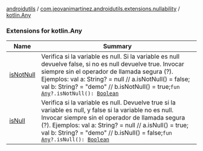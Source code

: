 [androidutils](../../index.md) / [com.jeovanimartinez.androidutils.extensions.nullability](../index.md) / [kotlin.Any](./index.md)

### Extensions for kotlin.Any

| Name | Summary |
|---|---|
| [isNotNull](is-not-null.md) | Verifica si la variable es null. Si la variable es null devuelve false, si no es null devuelve true. Invocar siempre sin el operador de llamada segura (?). Ejemplos:     val a: String? = null // a.isNotNull() = false;     val b: String? = "demo" // b.isNotNull() = true;`fun `[`Any`](https://kotlinlang.org/api/latest/jvm/stdlib/kotlin/-any/index.html)`?.isNotNull(): `[`Boolean`](https://kotlinlang.org/api/latest/jvm/stdlib/kotlin/-boolean/index.html) |
| [isNull](is-null.md) | Verifica si la variable es null. Devuelve true si la variable es null, y false si la variable no es null. Invocar siempre sin el operador de llamada segura (?). Ejemplos:     val a: String? = null // a.isNull() = true;     val b: String? = "demo" // b.isNull() = false;`fun `[`Any`](https://kotlinlang.org/api/latest/jvm/stdlib/kotlin/-any/index.html)`?.isNull(): `[`Boolean`](https://kotlinlang.org/api/latest/jvm/stdlib/kotlin/-boolean/index.html) |
